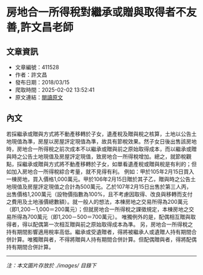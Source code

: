 # 房地合一所得稅對繼承或贈與取得者不友善,許文昌老師

## 文章資訊
- 文章編號：411528
- 作者：許文昌
- 發布日期：2018/03/15
- 爬取時間：2025-02-02 13:52:41
- 原文連結：[閱讀原文](https://real-estate.get.com.tw/Columns/detail.aspx?no=411528)

## 內文
若採繼承或贈與方式將不動產移轉於子女，遺產稅及贈與稅之核算，土地以公告土地現值為準，房屋以房屋評定現值為準，故具有節稅效果。然子女日後出售該房地時，房地合一所得稅之前次成本不以繼承或贈與前之原始取得成本，而以繼承或贈與時之公告土地現值及房屋評定現值，致房地合一所得稅增加。總之，就節稅觀點，採繼承或贈與方式將不動產移轉於子女，如單看遺產稅或贈與稅是有利的；但如加入房地合一所得稅綜合考量，就不見得有利。
例如：甲於105年2月15日買入一棟房地，買入價格1,000萬元。甲於106年2月15日贈於其子乙，贈與時之公告土地現值及房屋評定現值之合計為500萬元。乙於107年2月15日出售於第三人丙，出售價格1,200萬元（設物價指數為100%，且不考慮因取得、改良與移轉而支付之費用及土地漲價總數額）。就一般人的想法，本棟房地之交易所得為200萬元（即1,200－1,000＝200萬元）；但就房地合一所得稅之課徵規定，本棟房地之交易所得為700萬元（即1,200－500＝700萬元）。
唯獨例外的是，配偶相互贈與取得者，得以配偶第一次相互贈與前之原始取得成本為準。
另，房地合一所得稅之持有期間影響適用稅率高低。繼承或受遺贈者，得將被繼承人或遺贈人持有期間合併計算。唯獨贈與者，不得將贈與人持有期間合併計算。但配偶贈與者，得將配偶持有期間合併計算。

---
*注：本文圖片存放於 ./images/ 目錄下*
